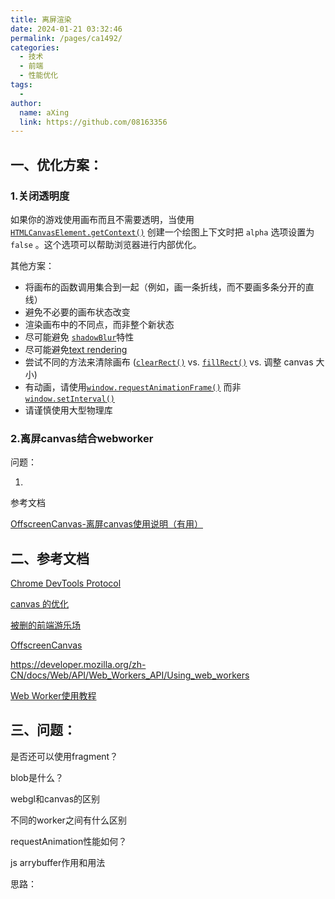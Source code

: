 ```yaml
---
title: 离屏渲染
date: 2024-01-21 03:32:46
permalink: /pages/ca1492/
categories:
  - 技术
  - 前端
  - 性能优化
tags:
  - 
author: 
  name: aXing
  link: https://github.com/08163356
---
```

## 一、优化方案：



### 1.关闭透明度

如果你的游戏使用画布而且不需要透明，当使用 [`HTMLCanvasElement.getContext()`](https://developer.mozilla.org/zh-CN/docs/Web/API/HTMLCanvasElement/getContext) 创建一个绘图上下文时把 `alpha` 选项设置为 `false` 。这个选项可以帮助浏览器进行内部优化。

其他方案：

- 将画布的函数调用集合到一起（例如，画一条折线，而不要画多条分开的直线）
- 避免不必要的画布状态改变
- 渲染画布中的不同点，而非整个新状态
- 尽可能避免 [`shadowBlur`](https://developer.mozilla.org/zh-CN/docs/Web/API/CanvasRenderingContext2D/shadowBlur)特性
- 尽可能避免[text rendering](https://developer.mozilla.org/zh-CN/docs/Web/API/Canvas_API/Tutorial/Drawing_text)
- 尝试不同的方法来清除画布 ([`clearRect()`](https://developer.mozilla.org/zh-CN/docs/Web/API/CanvasRenderingContext2D/clearRect) vs. [`fillRect()`](https://developer.mozilla.org/zh-CN/docs/Web/API/CanvasRenderingContext2D/fillRect) vs. 调整 canvas 大小)
- 有动画，请使用[`window.requestAnimationFrame()`](https://developer.mozilla.org/zh-CN/docs/Web/API/Window/requestAnimationFrame) 而非[`window.setInterval()`](https://developer.mozilla.org/zh-CN/docs/Web/API/setInterval)
- 请谨慎使用大型物理库

### 2.离屏canvas结合webworker

问题：

1.

参考文档

[OffscreenCanvas-离屏canvas使用说明（有用）](https://cloud.tencent.com/developer/article/1627332)

## 二、参考文档

[Chrome DevTools Protocol](https://chromedevtools.github.io/devtools-protocol/)

[canvas 的优化](https://developer.mozilla.org/zh-CN/docs/Web/API/Canvas_API/Tutorial/Optimizing_canvas)

[被删的前端游乐场](https://godbasin.github.io/front-end-playground/)

[OffscreenCanvas](https://developer.mozilla.org/zh-CN/docs/Web/API/OffscreenCanvas)

https://developer.mozilla.org/zh-CN/docs/Web/API/Web_Workers_API/Using_web_workers

[Web Worker使用教程](https://cloud.tencent.com/developer/article/1891031)



## 三、问题：

是否还可以使用fragment？

blob是什么？

webgl和canvas的区别

不同的worker之间有什么区别

requestAnimation性能如何？

js arrybuffer作用和用法

思路：


